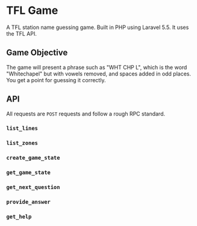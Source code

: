 # TFL Game

A TFL station name guessing game. Built in PHP using Laravel 5.5. It uses the TFL API.

## Game Objective

The game will present a phrase such as "WHT CHP L", which is the word "Whitechapel" but with vowels removed, and spaces added in odd places. You get a point for guessing it correctly.

## API

All requests are `POST` requests and follow a rough RPC standard.

### `list_lines`

### `list_zones`

### `create_game_state`

### `get_game_state`

### `get_next_question`

### `provide_answer`

### `get_help`
